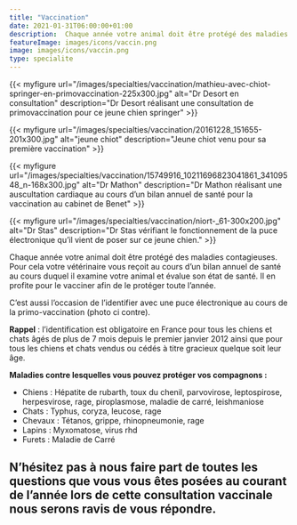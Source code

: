 ```yaml
---
title: "Vaccination"
date: 2021-01-31T06:00:00+01:00
description:  Chaque année votre animal doit être protégé des maladies contagieuses. Pour cela votre vétérinaire vous reçoit au cours d’un bilan annuel de santé au cours duquel il examine votre animal et évalue son état de santé...
featureImage: images/icons/vaccin.png
image: images/icons/vaccin.png
type: specialite
---
```


{{< myfigure 
    url="/images/specialties/vaccination/mathieu-avec-chiot-springer-en-primovaccination-225x300.jpg"
    alt="Dr Desort en consultation"
    description="Dr Desort réalisant une consultation de primovaccination pour ce jeune chien springer" >}}

{{< myfigure 
    url="/images/specialties/vaccination/20161228_151655-201x300.jpg"
    alt="jeune chiot"
    description="Jeune chiot venu pour sa première vaccination" >}}

{{< myfigure 
    url="/images/specialties/vaccination/15749916_10211696823041861_34109548_n-168x300.jpg"
    alt="Dr Mathon"
    description="Dr Mathon réalisant une auscultation cardiaque au cours d’un bilan annuel de santé pour la vaccination au cabinet de Benet" >}}

{{< myfigure 
    url="/images/specialties/vaccination/niort-_61-300x200.jpg"
    alt="Dr Stas"
    description="Dr Stas vérifiant le fonctionnement de la puce électronique qu’il vient de poser sur ce jeune chien." >}}

    
   

Chaque année votre animal doit être protégé des maladies contagieuses. Pour cela votre vétérinaire vous reçoit au cours d’un bilan annuel de santé au cours duquel il examine votre animal et évalue son état de santé. Il en profite pour le vacciner afin de le protéger toute l’année. 

C’est aussi l’occasion de l’identifier avec une puce électronique au cours de la primo-vaccination (photo ci contre). 

**Rappel** : l’identification est obligatoire en France pour tous les chiens et chats âgés de plus de 7 mois depuis le premier janvier 2012 ainsi que pour tous les chiens et chats vendus ou cédés à titre  gracieux quelque soit leur âge.

**Maladies contre lesquelles vous pouvez protéger vos compagnons :**

* Chiens : Hépatite de rubarth, toux du chenil, parvovirose, leptospirose, herpesvirose, rage, piroplasmose, maladie de carré, leishmaniose
* Chats : Typhus, coryza, leucose, rage
* Chevaux : Tétanos, grippe, rhinopneumonie, rage
* Lapins : Myxomatose, virus rhd
* Furets : Maladie de Carré

## N’hésitez pas à nous faire part de toutes les questions que vous vous êtes posées au courant de l’année lors de cette consultation vaccinale nous serons ravis de vous répondre.



